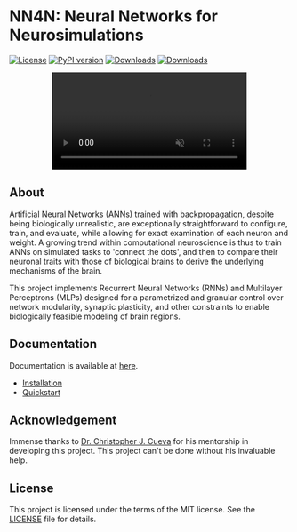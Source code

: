 # NN4N: Neural Networks for Neurosimulations

[![License](https://img.shields.io/badge/License-MIT-yellow.svg)](https://opensource.org/licenses/MIT)
[![PyPI version](https://badge.fury.io/py/nn4n.svg)](https://badge.fury.io/py/nn4n)
[![Downloads](https://static.pepy.tech/badge/nn4n)](https://pepy.tech/project/nn4n)
[![Downloads](https://static.pepy.tech/badge/nn4n/month)](https://pepy.tech/project/nn4n)<br>

<div align="center">
  <video autoplay loop muted playsinline style="width: 50%; min-width: 350px; max-width: 500px;">
    <source src="https://nn4n.org/assets/logo.mp4" type="video/mp4">
  </video>
</div>

## About

Artificial Neural Networks (ANNs) trained with backpropagation, despite being biologically unrealistic, are exceptionally straightforward to configure, train, and evaluate, while allowing for exact examination of each neuron and weight. A growing trend within computational neuroscience is thus to train ANNs on simulated tasks to 'connect the dots', and then to compare their neuronal traits with those of biological brains to derive the underlying mechanisms of the brain.

This project implements Recurrent Neural Networks (RNNs) and Multilayer Perceptrons (MLPs) designed for a parametrized and granular control over network modularity, synaptic plasticity, and other constraints to enable biologically feasible modeling of brain regions.

## Documentation
Documentation is available at [here](https://nn4n.org/).
- [Installation](https://nn4n.org/install/installation/)
- [Quickstart](https://nn4n.org/install/quickstart/)

## Acknowledgement
Immense thanks to [Dr. Christopher J. Cueva](https://www.metaconscious.org/author/chris-cueva/) for his mentorship in developing this project. This project can't be done without his invaluable help.

## License
This project is licensed under the terms of the MIT license. See the [LICENSE](https://opensource.mit.edu/license) file for details.
